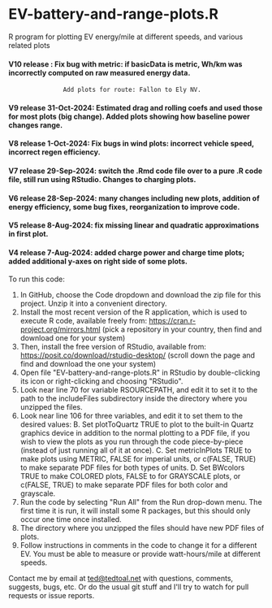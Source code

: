 # EV-battery-and-range-plots.R
R program for plotting EV energy/mile at different speeds, and various related plots

#### V10 release : Fix bug with metric: if basicData is metric, Wh/km was incorrectly computed on raw measured energy data.
                   Add plots for route: Fallon to Ely NV.
#### V9 release 31-Oct-2024: Estimated drag and rolling coefs and used those for most plots (big change). Added plots showing how baseline power changes range.
#### V8 release 1-Oct-2024: Fix bugs in wind plots: incorrect vehicle speed, incorrect regen efficiency.
#### V7 release 29-Sep-2024: switch the .Rmd code file over to a pure .R code file, still run using RStudio. Changes to charging plots.
#### V6 release 28-Sep-2024: many changes including new plots, addition of energy efficiency, some bug fixes, reorganization to improve code.
#### V5 release 8-Aug-2024: fix missing linear and quadratic approximations in first plot.
#### V4 release 7-Aug-2024: added charge power and charge time plots; added additional y-axes on right side of some plots.

To run this code:

1. In GitHub, choose the Code dropdown and download the zip file for this project. Unzip it into a convenient directory.
2. Install the most recent version of the R application, which is used to execute R code, available freely from:
        https://cran.r-project.org/mirrors.html
        (pick a repository in your country, then find and download one for your system)
3. Then, install the free version of RStudio, available from:
        https://posit.co/download/rstudio-desktop/
        (scroll down the page and find and download the one your system)
4. Open file "EV-battery-and-range-plots.R" in RStudio by double-clicking its icon or right-clicking and choosing "RStudio".
5. Look near line 70 for variable RSOURCEPATH, and edit it to set it to the path to the includeFiles subdirectory inside the directory where you unzipped the files.
6. Look near line 106 for three variables, and edit it to set them to the desired values:
   B. Set plotToQuartz TRUE to plot to the built-in Quartz graphics device in addition to the normal plotting to a PDF file, if you wish to view the plots as you run through the code piece-by-piece (instead of just running all of it at once).
   C. Set metricInPlots TRUE to make plots using METRIC, FALSE for imperial units, or c(FALSE, TRUE) to make separate PDF files for both types of units.
   D. Set BWcolors TRUE to make COLORED plots, FALSE to for GRAYSCALE plots, or c(FALSE, TRUE) to make separate PDF files for both color and grayscale.
6. Run the code by selecting "Run All" from the Run drop-down menu. The first time it is run, it will install some R packages, but this should only occur one time once installed.
7. The directory where you unzipped the files should have new PDF files of plots.
8. Follow instructions in comments in the code to change it for a different EV. You must be able to measure or provide watt-hours/mile at different speeds.

Contact me by email at ted@tedtoal.net with questions, comments, suggests, bugs, etc.  Or do the usual git stuff and I'll try to watch for pull requests or issue reports.
